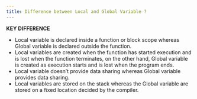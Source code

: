 ```yaml
---
title: Difference between Local and Global Variable ?
---
```


**KEY DIFFERENCE**

- Local variable is declared inside a function or block scope whereas Global variable is declared outside the function.
- Local variables are created when the function has started execution and is lost when the function terminates, on the other hand, Global variable is created as execution starts and is lost when the program ends.
- Local variable doesn’t provide data sharing whereas Global variable provides data sharing.
- Local variables are stored on the stack whereas the Global variable are stored on a fixed location decided by the compiler.

